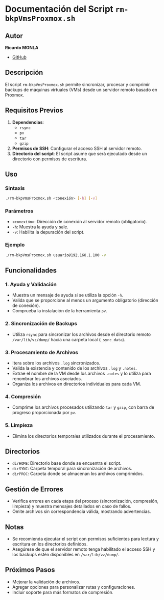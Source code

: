# Documentación del Script `rm-bkpVmsProxmox.sh`

## Autor
**Ricardo MONLA**
- [GitHub](https://github.com/rmonla)

## Descripción
El script `rm-bkpVmsProxmox.sh` permite sincronizar, procesar y comprimir backups de máquinas virtuales (VMs) desde un servidor remoto basado en Proxmox.

## Requisitos Previos
1. **Dependencias**:
   - `rsync`
   - `pv`
   - `tar`
   - `gzip`
2. **Permisos de SSH**: Configurar el acceso SSH al servidor remoto.
3. **Directorio del script**: El script asume que será ejecutado desde un directorio con permisos de escritura.

## Uso
### Sintaxis
```bash
./rm-bkpVmsProxmox.sh <conexión> [-h] [-v]
```
### Parámetros
- `<conexión>`: Dirección de conexión al servidor remoto (obligatorio).
- `-h`: Muestra la ayuda y sale.
- `-v`: Habilita la depuración del script.

### Ejemplo
```bash
./rm-bkpVmsProxmox.sh usuario@192.168.1.100 -v
```

## Funcionalidades
### 1. **Ayuda y Validación**
- Muestra un mensaje de ayuda si se utiliza la opción `-h`.
- Valida que se proporcione al menos un argumento obligatorio (dirección de conexión).
- Comprueba la instalación de la herramienta `pv`.

### 2. **Sincronización de Backups**
- Utiliza `rsync` para sincronizar los archivos desde el directorio remoto `/var/lib/vz/dump/` hacia una carpeta local (`_sync_data`).

### 3. **Procesamiento de Archivos**
- Itera sobre los archivos `.log` sincronizados.
- Valida la existencia y contenido de los archivos `.log` y `.notes`.
- Extrae el nombre de la VM desde los archivos `.notes` y lo utiliza para renombrar los archivos asociados.
- Organiza los archivos en directorios individuales para cada VM.

### 4. **Compresión**
- Comprime los archivos procesados utilizando `tar` y `gzip`, con barra de progreso proporcionada por `pv`.

### 5. **Limpieza**
- Elimina los directorios temporales utilizados durante el procesamiento.

## Directorios
- `dirHOME`: Directorio base donde se encuentra el script.
- `dirSYNC`: Carpeta temporal para sincronización de archivos.
- `dirPROC`: Carpeta donde se almacenan los archivos comprimidos.

## Gestión de Errores
- Verifica errores en cada etapa del proceso (sincronización, compresión, limpieza) y muestra mensajes detallados en caso de fallos.
- Omite archivos sin correspondencia válida, mostrando advertencias.

## Notas
- Se recomienda ejecutar el script con permisos suficientes para lectura y escritura en los directorios definidos.
- Asegúrese de que el servidor remoto tenga habilitado el acceso SSH y los backups estén disponibles en `/var/lib/vz/dump/`.

## Próximos Pasos
- Mejorar la validación de archivos.
- Agregar opciones para personalizar rutas y configuraciones.
- Incluir soporte para más formatos de compresión.

